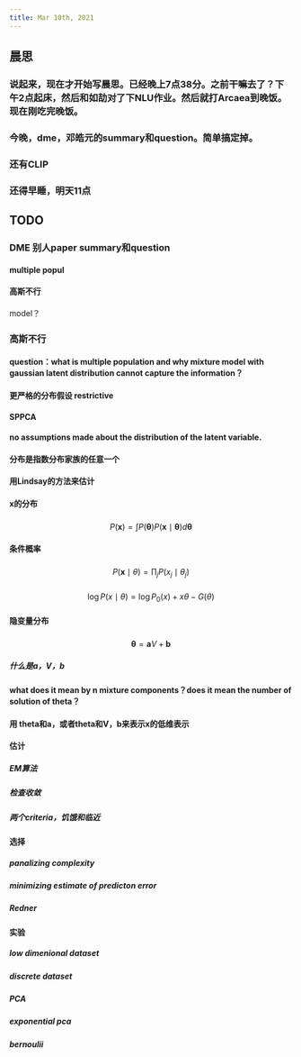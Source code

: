 ```yaml
---
title: Mar 10th, 2021
---
```


## 晨思
### 说起来，现在才开始写晨思。已经晚上7点38分。之前干嘛去了？下午2点起床，然后和如劼对了下NLU作业。然后就打Arcaea到晚饭。现在刚吃完晚饭。
### 今晚，dme，邓皓元的summary和question。简单搞定掉。
### 还有CLIP
### 还得早睡，明天11点
## TODO
### DME 别人paper summary和question
#### multiple popul
#### 高斯不行
 model？
### 高斯不行
#### question：what is multiple population and why mixture model with gaussian latent distribution cannot capture the information？
#### 更严格的分布假设 restrictive
#### SPPCA
#### no assumptions made about the distribution of the latent variable.
#### 分布是指数分布家族的任意一个
#### 用Lindsay的方法来估计
#### x的分布
#####
$$
P(\mathbf{x})=\int P(\boldsymbol{\theta}) P(\mathbf{x} \mid \boldsymbol{\theta}) d \boldsymbol{\theta}
$$
#### 条件概率
#####
$$
P(\mathbf{x} \mid \theta)=\prod_{j} P\left(x_{j} \mid \theta_{j}\right)
$$
#####
$$
\log P(x \mid \theta)=\log P_{0}(x)+x \theta-G(\theta)
$$
#### 隐变量分布
#####
$$
\boldsymbol{\theta}=\mathbf{a} V+\mathbf{b}
$$
##### 什么是a，V，b
#### what does it mean by n mixture components？does it mean the number of solution of theta？
#### 用 theta和a，或者theta和V，b来表示x的低维表示
#### 估计
##### EM算法
##### 检查收敛
##### 两个criteria，饥饿和临近
#### 选择
##### panalizing complexity
##### minimizing estimate of predicton error
##### Redner
#### 实验
##### low dimenional dataset
##### discrete dataset
##### PCA
##### exponential pca
##### bernoulii
